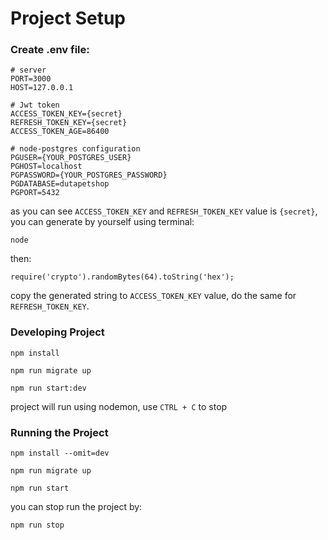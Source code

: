 # Project Setup

### Create .env file:
```
# server
PORT=3000
HOST=127.0.0.1

# Jwt token
ACCESS_TOKEN_KEY={secret}
REFRESH_TOKEN_KEY={secret}
ACCESS_TOKEN_AGE=86400

# node-postgres configuration
PGUSER={YOUR_POSTGRES_USER}
PGHOST=localhost
PGPASSWORD={YOUR_POSTGRES_PASSWORD}
PGDATABASE=dutapetshop
PGPORT=5432
```

as you can see `ACCESS_TOKEN_KEY` and `REFRESH_TOKEN_KEY` value is `{secret}`,
you can generate by yourself using terminal:
```shell
node
```
then:
```shell
require('crypto').randomBytes(64).toString('hex');
```
copy the generated string to `ACCESS_TOKEN_KEY` value, do the same for `REFRESH_TOKEN_KEY`.

### Developing Project
```shell
npm install

npm run migrate up

npm run start:dev
```
project will run using nodemon, use `CTRL + C` to stop

### Running the Project
```shell
npm install --omit=dev

npm run migrate up

npm run start
```
you can stop run the project by:
```shell
npm run stop
```